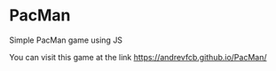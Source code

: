 # PacMan
Simple PacMan game using JS

You can visit this game at the link https://andrevfcb.github.io/PacMan/
